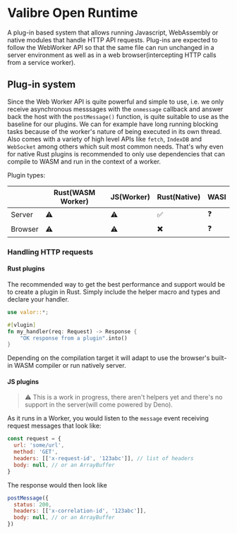 # Valibre Open Runtime

A plug-in based system that allows running Javascript, WebAssembly or native modules that handle HTTP API requests. Plug-ins are expected to follow the WebWorker API so that the same file can run unchanged in a server environment as well as in a web browser(intercepting HTTP calls from a service worker).

## Plug-in system

Since the Web Worker API is quite powerful and simple to use, i.e. we only receive asynchronous messsages with the `onmessage` callback and answer back the host with the `postMessage()` function, is quite suitable to use as the baseline for our plugins. We can for example have long running blocking tasks because of the worker's nature of being executed in its own thread. Also comes with a variety of high level APIs like `fetch`, `IndexDB` and `WebSocket` among others which suit most common needs. That's why even for native Rust plugins is recommended to only use dependencies that can compile to WASM and run in the context of a worker.

Plugin types:

|        | Rust(WASM Worker) | JS(Worker) | Rust(Native) | WASI |
|--------|-------------------|------------|--------------|------|
| Server | ⚠️ | ⚠️ | ✅ | ❓ |
| Browser| ⚠️ | ⚠️ | ✖️ | ❓ |

### Handling HTTP requests

#### Rust plugins

The recommended way to get the best performance and support would be to create a plugin in Rust. Simply include the helper macro and types and declare your handler.

```rust
use valor::*;

#[vlugin]
fn my_handler(req: Request) -> Response {
    "OK response from a plugin".into()
}
```

Depending on the compilation target it will adapt to use the browser's built-in WASM compiler or run natively server.

#### JS plugins

> ⚠️ This is a work in progress, there aren't helpers yet and there's no support in the server(will come powered by Deno).

As it runs in a Worker, you would listen to the `message` event receiving request messages that look like:

```js
const request = {
  url: 'some/url',
  method: 'GET',
  headers: [['x-request-id', '123abc']], // list of headers
  body: null, // or an ArrayBuffer
}
```
The response would then look like
```js
postMessage({
  status: 200,
  headers: [['x-correlation-id', '123abc']],
  body: null, // or an ArrayBuffer
})
```

